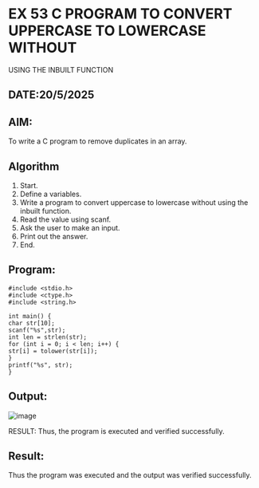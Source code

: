 # EX 53 C PROGRAM TO CONVERT UPPERCASE TO LOWERCASE WITHOUT 
USING THE INBUILT FUNCTION
## DATE:20/5/2025
## AIM:
To write a C program to remove duplicates in an array.

## Algorithm
1. Start. 
2. Define a variables. 
3. Write a program to convert uppercase to lowercase without using the inbuilt function. 
4. Read the value using scanf. 
5. Ask the user to make an input. 
6. Print out the answer. 
7. End.   

## Program:
```
#include <stdio.h> 
#include <ctype.h> 
#include <string.h> 
 
int main() { 
char str[10]; 
scanf("%s",str); 
int len = strlen(str); 
for (int i = 0; i < len; i++) { 
str[i] = tolower(str[i]); 
} 
printf("%s", str); 
}
```

## Output:
![image](https://github.com/user-attachments/assets/b242ee25-38d9-4ebd-afd3-79d45d7b2e35)
 
RESULT: 
Thus, the program is executed and verified successfully.


## Result:
Thus the program was executed and the output was verified successfully.
